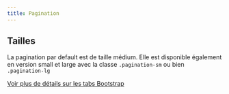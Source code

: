 ```yaml
---
title: Pagination
---
```


## Tailles

La pagination par default est de taille médium. Elle est disponible également en version small et large avec la classe <code>.pagination-sm</code> ou bien <code>.pagination-lg</code>

[Voir plus de détails sur les tabs Bootstrap](https://getbootstrap.com/docs/4.1/components/navs/#tabs)